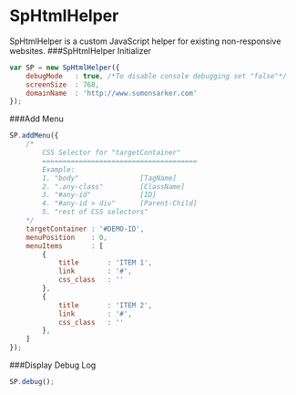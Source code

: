 # SpHtmlHelper
SpHtmlHelper is a custom JavaScript helper for existing non-responsive websites.
###SpHtmlHelper Initializer
```javascript
var SP = new SpHtmlHelper({
	debugMode 	: true, /*To disable console debugging set "false"*/
	screenSize 	: 768,
	domainName 	: 'http://www.sumonsarker.com'
});
```
###Add Menu
```javascript
SP.addMenu({
	/*
		CSS Selector for "targetContainer"
		======================================
		Example:
		1. "body" 				[TagName]
		2. ".any-class" 		[ClassName]
		3. "#any-id" 			[ID]
		4. "#any-id > div" 		[Parent-Child]
		5. "rest of CSS selectors"
	*/
	targetContainer : '#DEMO-ID',
	menuPosition 	: 0,
	menuItems 		: [
		{
			title 		: 'ITEM 1',
			link 		: '#',
			css_class 	: ''
		},
		{
			title 		: 'ITEM 2',
			link 		: '#',
			css_class 	: ''
		},
	]
});
```
###Display Debug Log
```javascript
SP.debug();
```
